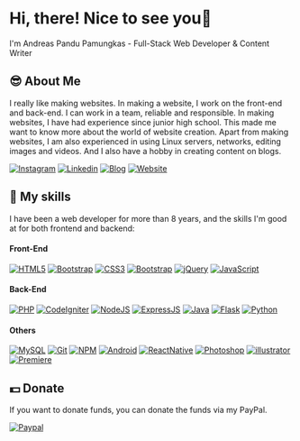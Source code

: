 # Hi, there! Nice to see you👋  

I'm Andreas Pandu Pamungkas - Full-Stack Web Developer & Content Writer


## 😎 About Me
<p>I really like making websites. In making a website, I work on the front-end and back-end. I can work in a team, reliable and responsible. In making websites, I have had experience since junior high school. This made me want to know more about the world of website creation. Apart from making websites, I am also experienced in using Linux servers, networks, editing images and videos. And I also have a hobby in creating content on blogs.</p>

[![Instagram](https://img.shields.io/badge/Instagram-E4405F?style=flat-square&logo=instagram&logoColor=white)](https://www.instagram.com/ands.p)
[![Linkedin](https://img.shields.io/badge/LinkedIn-0077B5?style=flat-square&logo=linkedin&logoColor=white)](https://www.linkedin.com/in/andsp/)
[![Blog](https://img.shields.io/badge/Blogger-FF5722?style=flat-square&logo=blogger&logoColor=white)](https://www.dailyblog.id)
[![Website](https://img.shields.io/badge/Website-008cff?style=flat-square&logo=google-chrome&logoColor=white)](https://www.andsp.id)


## 👀 My skills 
I have been a web developer for more than 8 years, and the skills I'm good at for both frontend and backend:

#### Front-End
[![HTML5](https://img.shields.io/badge/HTML5-E34F26?style=flat-square&logo=html5&logoColor=white)](https://id.wikipedia.org/wiki/HTML5)
[![Bootstrap](https://img.shields.io/badge/Bootstrap-563D7C?style=flat-square&logo=bootstrap&logoColor=white)](https://getbootstrap.com/)
[![CSS3](https://img.shields.io/badge/CSS3-1572B6?style=flat-square&logo=css3&logoColor=white)](https://id.wikipedia.org/wiki/CSS_3)
[![Bootstrap](https://img.shields.io/badge/React-20232A?style=flat-square&logo=react&logoColor=61DAFB)](https://reactjs.org/)
[![jQuery](https://img.shields.io/badge/jQuery-0769AD?style=flat-square&logo=jquery&logoColor=white)](https://jquery.com/)
[![JavaScript](https://img.shields.io/badge/JavaScript-F7DF1E?style=flat-square&logo=javascript&logoColor=black)](https://www.javascript.com/)


#### Back-End
[![PHP](https://img.shields.io/badge/PHP-777BB4?style=flat-square&logo=php&logoColor=white)](https://www.php.net/)
[![CodeIgniter](https://img.shields.io/badge/CodeIgniter-%23dd4814?style=flat-square&logoColor=%23FFF&logo=codeigniter)](https://codeigniter.com/)
[![NodeJS](https://img.shields.io/badge/Node.js-43853D?style=flat-square&logo=node.js&logoColor=white)](https://nodejs.org/en/)
[![ExpressJS](https://img.shields.io/badge/Express.js-404D59?style=flat-square)](https://expressjs.com/)
[![Java](https://img.shields.io/badge/Java-ED8B00?style=flat-square&logo=java&logoColor=white)](https://www.java.com/en/)
[![Flask](https://img.shields.io/badge/Flask-000000?style=flat-square&logo=flask&logoColor=white)](https://flask.palletsprojects.com/)
[![Python](https://img.shields.io/badge/Python-3776AB?style=flat-square&logo=python&logoColor=white)](https://www.python.org/)

#### Others
[![MySQL](https://img.shields.io/badge/MySQL-00758F?style=flat-square&logo=mysql&logoColor=white)](https://www.mysql.com/)
[![Git](https://img.shields.io/badge/Git-%23f34f29?style=flat-square&logoColor=%23FFF&logo=git)](https://git-scm.com/)
[![NPM](https://img.shields.io/badge/NPM-%23FFFFFF?style=flat-square&logoColor=%23FFF&logo=npm)](https://www.npmjs.com/)
[![Android](https://img.shields.io/badge/Android-3DDC84?style=flat-square&logo=android&logoColor=white)](https://www.android.com/intl/id_id/)
[![ReactNative](https://img.shields.io/badge/React_Native-20232A?style=flat-square&logo=react&logoColor=61DAFB)](https://reactnative.dev/)
[![Photoshop](https://aleen42.github.io/badges/src/photoshop.svg)](https://www.adobe.com/products/photoshop.html)
[![illustrator](https://aleen42.github.io/badges/src/illustrator.svg)](https://www.adobe.com/products/illustrator.html)
[![Premiere](https://aleen42.github.io/badges/src/premiere.svg)](https://www.adobe.com/products/premiere.html)


## 💵 Donate
<p>If you want to donate funds, you can donate the funds via my PayPal.</p>

[![Paypal](https://img.shields.io/badge/PayPal-00457C?style=flat-square&logo=paypal&logoColor=white)](https://www.paypal.me/andspay)

